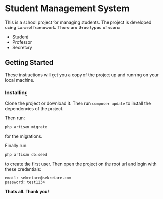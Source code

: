 # Student Management System 

This is a school project for managing students. The project is developed using Laravel framework.
There are three types of users: 
* Student
* Professor
* Secretary

## Getting Started

These instructions will get you a copy of the project up and running on your local machine. 

### Installing

Clone the project or download it.
Then run   ```
            composer update
            ```  to install the dependencies of the project.


Then run:   


```
php artisan migrate
```
for the migrations.

Finally run:
```
php artisan db:seed
```
to create the first user. 
Then open the project on the root url and login with these credentials:
```
email: sekretare@sekretare.com
password: test1234
```


**Thats all. Thank you!**
